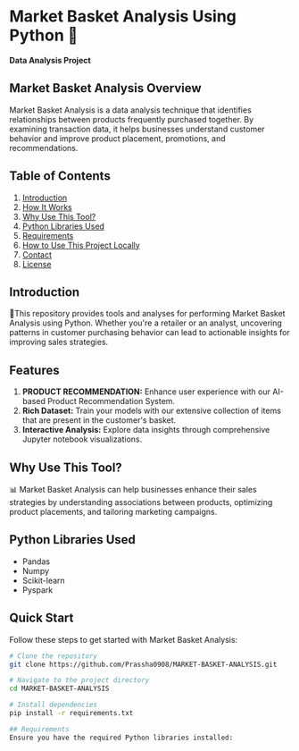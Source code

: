 # Market Basket Analysis Using Python 🛒
**Data Analysis Project**

## Market Basket Analysis Overview
Market Basket Analysis is a data analysis technique that identifies relationships between products frequently purchased together. By examining transaction data, it helps businesses understand customer behavior and improve product placement, promotions, and recommendations.

## Table of Contents
1. [Introduction](#introduction)
2. [How It Works](#how-it-works)
3. [Why Use This Tool?](#why-use-this-tool)
4. [Python Libraries Used](#python-libraries-used)
5. [Requirements](#requirements)
6. [How to Use This Project Locally](#how-to-use-this-project-locally)
7. [Contact](#contact)
8. [License](#license)

## Introduction
📍This repository provides tools and analyses for performing Market Basket Analysis using Python. Whether you're a retailer or an analyst, uncovering patterns in customer purchasing behavior can lead to actionable insights for improving sales strategies.

## Features
1. **PRODUCT RECOMMENDATION:** Enhance user experience with our AI-based Product Recommendation System.
2. **Rich Dataset:** Train your models with our extensive collection of items that are present in the customer's basket.
3. **Interactive Analysis:** Explore data insights through comprehensive Jupyter notebook visualizations.

## Why Use This Tool?
📊 Market Basket Analysis can help businesses enhance their sales strategies by understanding associations between products, optimizing product placements, and tailoring marketing campaigns.

## Python Libraries Used
- Pandas
- Numpy
- Scikit-learn
- Pyspark

## Quick Start
Follow these steps to get started with Market Basket Analysis:

```bash
# Clone the repository
git clone https://github.com/Prassha0908/MARKET-BASKET-ANALYSIS.git

# Navigate to the project directory
cd MARKET-BASKET-ANALYSIS

# Install dependencies
pip install -r requirements.txt

## Requirements
Ensure you have the required Python libraries installed:

